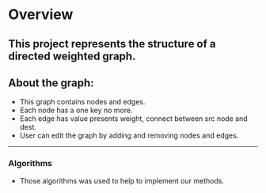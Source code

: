 # Overview
This project represents the structure of a directed weighted graph.
---
## About the graph:
- This graph contains nodes and edges.
-  Each node has a one key no more.
-  Each edge has value presents weight, connect between src node and dest.
-  User can edit the graph by adding and removing nodes and edges.
---
### Algorithms
- Those algorithms was used to help to implement our methods.

